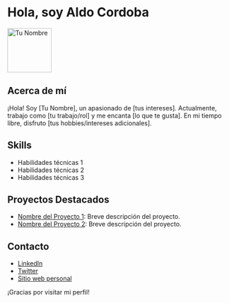 <!-- README.md -->

# Hola, soy Aldo Cordoba

<img src="https://avatars.githubusercontent.com/u/134328269?s=96&v=4" alt="Tu Nombre" width="100" height="100">

## Acerca de mí

¡Hola! Soy [Tu Nombre], un apasionado de [tus intereses]. Actualmente, trabajo como [tu trabajo/rol] y me encanta [lo que te gusta]. En mi tiempo libre, disfruto [tus hobbies/intereses adicionales].

## Skills

- Habilidades técnicas 1
- Habilidades técnicas 2
- Habilidades técnicas 3

## Proyectos Destacados

- [Nombre del Proyecto 1](enlace-al-proyecto-1): Breve descripción del proyecto.
- [Nombre del Proyecto 2](enlace-al-proyecto-2): Breve descripción del proyecto.

## Contacto

- [LinkedIn](enlace-a-tu-perfil-de-LinkedIn)
- [Twitter](enlace-a-tu-perfil-de-Twitter)
- [Sitio web personal](enlace-a-tu-sitio-web)

¡Gracias por visitar mi perfil!

